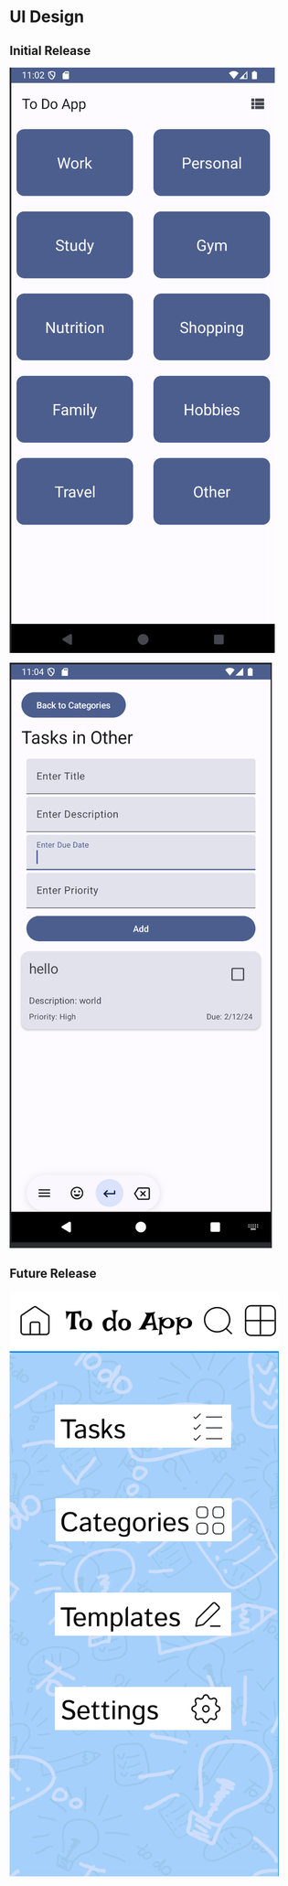 # UI Design

## Initial Release

![Category Preview](category.png)

![Todo Preview](todo.png)

## Future Release

![Future Homescreen Preview](future.png)
